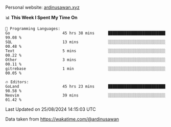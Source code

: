 Personal website: [ardinusawan.xyz](https://ardinusawan.xyz)

<!--START_SECTION:waka-->
📊 **This Week I Spent My Time On** 

```text
💬 Programming Languages: 
Go                       45 hrs 38 mins      █████████████████████████   99.08 % 
SQL                      13 mins             ░░░░░░░░░░░░░░░░░░░░░░░░░   00.48 % 
Text                     5 mins              ░░░░░░░░░░░░░░░░░░░░░░░░░   00.22 % 
Other                    3 mins              ░░░░░░░░░░░░░░░░░░░░░░░░░   00.11 % 
gitrebase                1 min               ░░░░░░░░░░░░░░░░░░░░░░░░░   00.05 % 

🔥 Editors: 
GoLand                   45 hrs 23 mins      █████████████████████████   98.58 % 
Neovim                   39 mins             ░░░░░░░░░░░░░░░░░░░░░░░░░   01.42 % 
```


 Last Updated on 25/08/2024 14:15:03 UTC
<!--END_SECTION:waka-->
Data taken from https://wakatime.com/@ardinusawan
